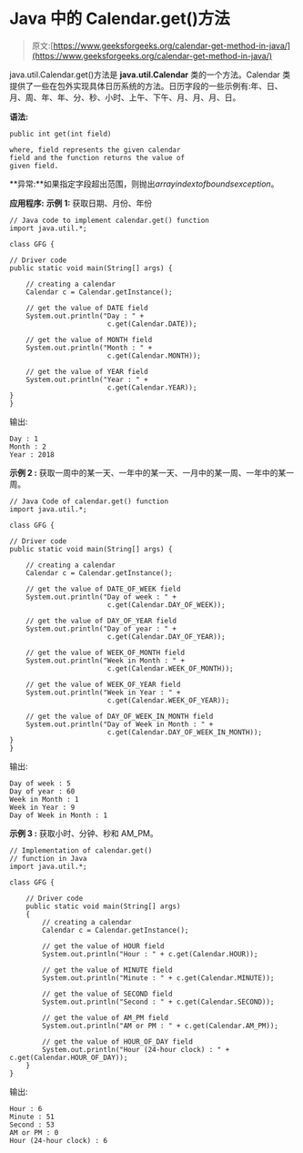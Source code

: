 # Java 中的 Calendar.get()方法

> 原文:[https://www.geeksforgeeks.org/calendar-get-method-in-java/](https://www.geeksforgeeks.org/calendar-get-method-in-java/)

java.util.Calendar.get()方法是 **java.util.Calendar** 类的一个方法。Calendar 类提供了一些在包外实现具体日历系统的方法。日历字段的一些示例有:年、日、月、周、年、年、分、秒、小时、上午、下午、月、月、月、日。

**语法:**

```
public int get(int field)

where, field represents the given calendar
field and the function returns the value of
given field.

```

**异常:**如果指定字段超出范围，则抛出*arrayindextofboundsexception*。

**应用程序:**
**示例 1:** 获取日期、月份、年份

```
// Java code to implement calendar.get() function
import java.util.*;

class GFG {

// Driver code
public static void main(String[] args) {

    // creating a calendar
    Calendar c = Calendar.getInstance();

    // get the value of DATE field
    System.out.println("Day : " +
                        c.get(Calendar.DATE));

    // get the value of MONTH field
    System.out.println("Month : " +
                        c.get(Calendar.MONTH));

    // get the value of YEAR field
    System.out.println("Year : " + 
                        c.get(Calendar.YEAR));
}
}
```

输出:

```
Day : 1
Month : 2
Year : 2018

```

**示例 2 :** 获取一周中的某一天、一年中的某一天、一月中的某一周、一年中的某一周。

```
// Java Code of calendar.get() function
import java.util.*;

class GFG {

// Driver code
public static void main(String[] args) {

    // creating a calendar
    Calendar c = Calendar.getInstance();

    // get the value of DATE_OF_WEEK field
    System.out.println("Day of week : " + 
                        c.get(Calendar.DAY_OF_WEEK));

    // get the value of DAY_OF_YEAR field
    System.out.println("Day of year : " +
                        c.get(Calendar.DAY_OF_YEAR));

    // get the value of WEEK_OF_MONTH field
    System.out.println("Week in Month : " + 
                        c.get(Calendar.WEEK_OF_MONTH));

    // get the value of WEEK_OF_YEAR field
    System.out.println("Week in Year : " + 
                        c.get(Calendar.WEEK_OF_YEAR));

    // get the value of DAY_OF_WEEK_IN_MONTH field
    System.out.println("Day of Week in Month : " +
                        c.get(Calendar.DAY_OF_WEEK_IN_MONTH));
}
}
```

输出:

```
Day of week : 5
Day of year : 60
Week in Month : 1
Week in Year : 9
Day of Week in Month : 1

```

**示例 3 :** 获取小时、分钟、秒和 AM_PM。

```
// Implementation of calendar.get()
// function in Java
import java.util.*;

class GFG {

    // Driver code
    public static void main(String[] args)
    {
        // creating a calendar
        Calendar c = Calendar.getInstance();

        // get the value of HOUR field
        System.out.println("Hour : " + c.get(Calendar.HOUR));

        // get the value of MINUTE field
        System.out.println("Minute : " + c.get(Calendar.MINUTE));

        // get the value of SECOND field
        System.out.println("Second : " + c.get(Calendar.SECOND));

        // get the value of AM_PM field
        System.out.println("AM or PM : " + c.get(Calendar.AM_PM));

        // get the value of HOUR_OF_DAY field
        System.out.println("Hour (24-hour clock) : " + c.get(Calendar.HOUR_OF_DAY));
    }
}
```

输出:

```
Hour : 6
Minute : 51
Second : 53
AM or PM : 0
Hour (24-hour clock) : 6

```